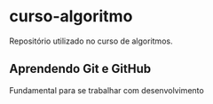# curso-algoritmo
Repositório utilizado no curso de algoritmos.

## Aprendendo Git e GitHub
Fundamental para se trabalhar com desenvolvimento
